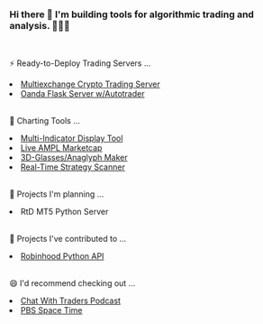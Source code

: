 ### Hi there 👋 I'm building tools for algorithmic trading and analysis. 🚀🚀🚀

<!--
**RobertAgee/RobertAgee** is a ✨ _special_ ✨ repository because its `README.md` (this file) appears on your GitHub profile.

Here are some ideas to get you started:

- 🔭 I’m currently working on ...
- 🌱 I’m currently learning ...
- 👯 I’m looking to collaborate on ...
- 🤔 I’m looking for help with ...
- 💬 Ask me about ...
- 📫 How to reach me: ...
- 😄 Pronouns: ...
- ⚡ Fun fact: ...
-->  

<br>

⚡ Ready-to-Deploy Trading Servers ...
<li><a href="https://github.com/RobertAgee/CCXT-Flask-Server">Multiexchange Crypto Trading Server</a></li>
<li><a href="https://github.com/RobertAgee/Oanda_Flask_Server">Oanda Flask Server w/Autotrader</a></li>


<br>

🌱 Charting Tools ...
<li><a href="https://github.com/RobertAgee/Pine-Script-Display-Case">Multi-Indicator Display Tool</a></li>
<li><a href="https://github.com/RobertAgee/Pine-Script-Live-AMPLUSDT-Marketcap">Live AMPL Marketcap</li>
<li><a href="https://github.com/RobertAgee/Pine-Script-3D-Anaglpyhs">3D-Glasses/Anaglyph Maker</a></li>
<li><a href="https://github.com/RobertAgee/Real_Time_Strategy_Scanner">Real-Time Strategy Scanner</a></li>
  
<br>

🤔 Projects I'm planning ...
<li>RtD MT5 Python Server</li>

<br>

👯 Projects I've contributed to ...
<li><a href="https://github.com/robinhood-unofficial/pyrh">Robinhood Python API</a></li>

<br>

😄 I'd recommend checking out ...
<li><a href="https://www.youtube.com/@ChatWithTradersPodcast">Chat With Traders Podcast</a></li>
<li><a href="https://www.youtube.com/@pbsspacetime">PBS Space Time</a></li>
